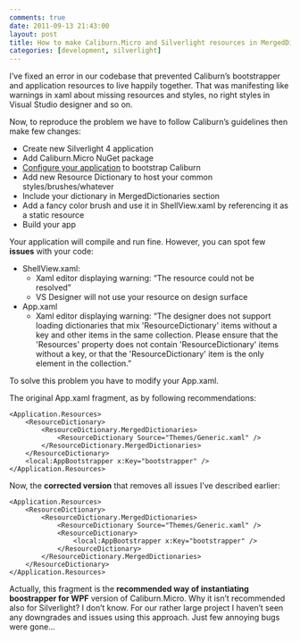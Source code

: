 ```yaml
---
comments: true
date: 2011-09-13 21:43:00
layout: post
title: How to make Caliburn.Micro and Silverlight resources in MergedDictionaries play nicely together
categories: [development, silverlight]
---
```


I’ve fixed an error in our codebase that prevented Caliburn’s bootstrapper and application resources to live happily together. That was manifesting like warnings in xaml about missing resources and styles, no right styles in Visual Studio designer and so on.

Now, to reproduce the problem we have to follow Caliburn’s guidelines then make few changes:

  * Create new Silverlight 4 application  
  * Add Caliburn.Micro NuGet package  
  * [Configure your application](http://caliburnmicro.codeplex.com/wikipage?title=Nuget) to bootstrap Caliburn  
  * Add new Resource Dictionary to host your common styles/brushes/whatever  
  * Include your dictionary in MergedDictionaries section  
  * Add a fancy color brush and use it in ShellView.xaml by referencing it as a static resource  
  * Build your app

Your application will compile and run fine. However, you can spot few **issues** with your code:

  * ShellView.xaml:  
    * Xaml editor displaying warning: “The resource could not be resolved”  
    * VS Designer will not use your resource on design surface
  * App.xaml  
    * Xaml editor displaying warning: “The designer does not support loading dictionaries that mix 'ResourceDictionary' items without a key and other items in the same collection. Please ensure that the 'Resources' property does not contain 'ResourceDictionary' items without a key, or that the 'ResourceDictionary' item is the only element in the collection.”

To solve this problem you have to modify your App.xaml.

The original App.xaml fragment, as by following recommendations:
    
    <Application.Resources>
        <ResourceDictionary>
            <ResourceDictionary.MergedDictionaries>
                <ResourceDictionary Source="Themes/Generic.xaml" />
            </ResourceDictionary.MergedDictionaries>
        </ResourceDictionary>
        <local:AppBootstrapper x:Key="bootstrapper" />
    </Application.Resources>

Now, the **corrected version** that removes all issues I’ve described earlier:

    <Application.Resources>
        <ResourceDictionary>
            <ResourceDictionary.MergedDictionaries>
                <ResourceDictionary Source="Themes/Generic.xaml" />
                <ResourceDictionary>
                    <local:AppBootstrapper x:Key="bootstrapper" />
                </ResourceDictionary>
            </ResourceDictionary.MergedDictionaries>
        </ResourceDictionary>
    </Application.Resources>

Actually, this fragment is the **recommended way of instantiating boostrapper for WPF** version of Caliburn.Micro. Why it isn’t recommended also for Silverlight? I don’t know. For our rather large project I haven’t seen any downgrades and issues using this approach. Just few annoying bugs were gone...
